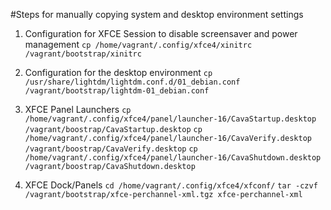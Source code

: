 #Steps for manually copying system and desktop environment settings

1. Configuration for XFCE Session to disable screensaver and power management
`cp /home/vagrant/.config/xfce4/xinitrc /vagrant/bootstrap/xinitrc`

2. Configuration for the desktop environment
`cp /usr/share/lightdm/lightdm.conf.d/01_debian.conf /vagrant/bootstrap/lightdm-01_debian.conf`

3. XFCE Panel Launchers
`cp /home/vagrant/.config/xfce4/panel/launcher-16/CavaStartup.desktop /vagrant/boostrap/CavaStartup.desktop`
`cp /home/vagrant/.config/xfce4/panel/launcher-16/CavaVerify.desktop /vagrant/boostrap/CavaVerify.desktop`
`cp /home/vagrant/.config/xfce4/panel/launcher-16/CavaShutdown.desktop /vagrant/boostrap/CavaShutdown.desktop`

4. XFCE Dock/Panels
`cd /home/vagrant/.config/xfce4/xfconf/`
`tar -czvf /vagrant/bootstrap/xfce-perchannel-xml.tgz xfce-perchannel-xml`
